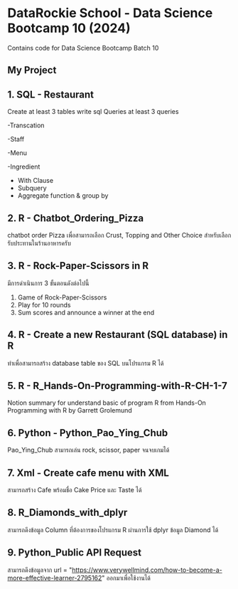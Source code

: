 # DataRockie School - Data Science Bootcamp 10 (2024)
Contains code for Data Science Bootcamp Batch 10

## My Project
## 1. SQL - Restaurant

Create at least 3 tables write sql Queries at least 3 queries

-Transcation

-Staff

-Menu

-Ingredient

- With Clause
- Subquery
- Aggregate function & group by
   
## 2. R - Chatbot_Ordering_Pizza

chatbot order Pizza เพื่อสามารถเลือก Crust, Topping and Other Choice สำหรับเลือกรับประทานในร้านอาหารครับ

## 3. R - Rock-Paper-Scissors in R
มีการดำเนินการ 3 ขั้นตอนดังต่อไปนี้
1. Game of Rock-Paper-Scissors
2. Play for 10 rounds
3. Sum scores and announce a winner at the end

## 4. R - Create a new Restaurant (SQL database) in R
ทำเพื่อสามารถสร้าง database table ของ SQL บนโปรแกรม R ได้

## 5. R - R_Hands-On-Programming-with-R-CH-1-7
Notion summary for understand basic of program R from Hands-On Programming with R by Garrett Grolemund

## 6. Python -  Python_Pao_Ying_Chub
Pao_Ying_Chub สามารถเล่น rock, scissor, paper จนจบเกมได้

## 7. Xml - Create cafe menu with XML
สามารถสร้าง Cafe พร้อมชื่อ Cake Price และ Taste ได้

## 8. R_Diamonds_with_dplyr
สามารถดึงข้อมูล Column ที่ต้องการของโปรแกรม R ผ่านการใช้ dplyr ข้อมูล Diamond ได้

## 9. Python_Public API Request
สามารถดึงข้อมูลจาก url = "https://www.verywellmind.com/how-to-become-a-more-effective-learner-2795162"
ออกมาเพื่อใช้งานได้
